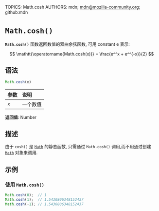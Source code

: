 TOPICS: Math.cosh
AUTHORS: mdn; mdn@mozilla-community.org; github:mdn

# `Math.cosh()`

**`Math.cosh()`** 函数返回数值的双曲余弦函数, 可用 constant e 表示:

$$
\mathtt{\operatorname{Math.cosh(x)}} = \frac{e^^x + e^^{-x}}{2}
$$

## 语法

```javascript
Math.cosh(x)
```

| 参数 | 说明 |
| :-- | :-- |
| `x` | 一个数值 |

**返回值**: Number

## 描述

由于 `cosh()` 是 [`Math`](/zh-hans/webfrontend/Math) 的静态函数, 只需通过 `Math.cosh()` 调用,而不用通过创建
[`Math`](/zh-hans/webfrontend/Math) 对象来调用.

## 示例

### 使用 `Math.cosh()`

```javascript
Math.cosh(0);  // 1
Math.cosh(1);  // 1.5430806348152437
Math.cosh(-1); // 1.5430806348152437
```
